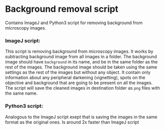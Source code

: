 # Background removal script

Contains ImageJ and Python3 script for removing background from microscopy images.

### ImageJ script:
This script is removing background from microscopy images. It works by subtracting background image from all images in a folder. The background image should have `background` in its name, and be in the same folder as the rest of the images.
The background image should be taken using the same settings as the rest of the images but without any object. It contain only information about any peripheral darkening (vignetting), spots on the objective and background that are going to be present on all the images.
The script will save the cleaned images in destination folder as `png` files with the same name.

### Python3 script:
Analogous to the ImageJ script exept that is saving the images in the same format as the original ones. Is around 2x faster than ImageJ script